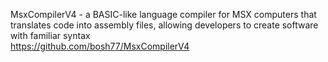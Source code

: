 MsxCompilerV4 - a BASIC-like language compiler for MSX computers that translates code into assembly files, allowing developers to create software with familiar syntax <br />
https://github.com/bosh77/MsxCompilerV4
